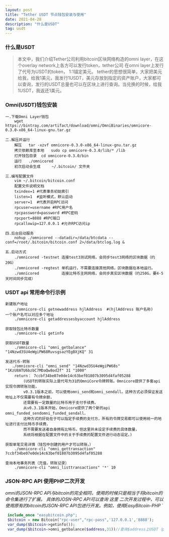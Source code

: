 ```yaml
---
layout: post
title: "Tether USDT 节点钱包安装与使用"
date: 2021-04-28
description: "什么是USDT"
tag: usdt
---
```

### 什么是USDT

<blockquote>本文中，我们介绍Tether公司利用bitcoin区块网络构造的omni layer，在这个overlay network上各方可以发行token，tether公司
 在omni layer上发行了代号为USDT的token， 1:1锚定美元。
 tether的思想很简单，大家把美元给我，给我1美元，我发行1USDT，美元存放到指定的资产账户，大家都可以查询，发行的USDT总量也可以在区块上进行查询。当兑换的时候，给我1USDT，我返还1美元。
 </blockquote>

### Omni(USDT)钱包安装

 ```
 一.下载Omni Layer钱包
     wget https://bintray.com/artifact/download/omni/OmniBinaries/omnicore-0.3.0-x86_64-linux-gnu.tar.gz

 二.解压并运行
     解压   tar -xzvf omnicore-0.3.0-x86_64-linux-gnu.tar.gz
     拷贝依赖库至本地   sudo cp omnicore-0.3.0/lib/* /lib
     打开钱包目录  cd omnicore-0.3.0/bin
     运行   ./omnicored
     初次启动会生成     ~/.bitcoin/ 文件夹

 三.编写配置文件
     vim ~/.bitcoin/bitcoin.conf
     配置文件说明文档
     txindex=1 #代表事务初始索引
     listen=1  #监听模式，默认启动
     server=1  #代表开启RPC访问
     rpcuser=username #RPC用户名
     rpcpassword=password #RPC密码
     rpcport=8888 #RPC端口
     rpcallowip=127.0.0.1 #允许RPC访问ip

 四.后台启动服务
     nohup ./omnicored --datadir=/data/btcdata --conf=/root/.bitcoin/bitcoin.conf 2>/data/btclog.log &

 五.启动方式
     ./omnicored -testnet 连接test3测试网络，会同步test3网络的区块数据（约20G）
     ./omnicored -regtest 单机运行，不需要连接其他网络，区块数据在本地运行。
     ./omnicored          连接比特币主网网络，会同步真实区块数据（约250G，要4-5天时间同步完成）
 ```

### USDT api 常用命令行示例

 ```
 新建账户地址
     ./omnicore-cli getnewaddress hjlAddress  #(hjlAddress 账户名称)
 一个账户名可以对应多个地址
     ./omnicore-cli getaddressesbyaccount hjlAddress

 获取钱包比特币数量
     ./omnicore-cli getinfo

 获取USDT数量
     ./omnicore-cli "omni_getbalance" "14Nzwd3SU4eWgiPW68RuvsgsazYEgBXjKQ" 31

 发送代币-转账
    ./omnicore-cli "omni_send" "14Nzwd3SU4eWgiPW68s" "1KzU8ATU6bzbC7MDaQw8od2f" 31 "1000"
     return： 7ccbf34be07e0de14c63bef01807b3095d4faf05288
         (USDT的转账实际上是代号为31的OmniCore令牌转账。Omnicore提供了多套api实现令牌转账功能，
         v0.3.1版本之前，可以使用omni_send和omni_sendall。这种方式必须保证发送地址上不仅需要有令牌余额，
         还需要有一定数量的比特币用于支付手续费。
         从v0.3.1版本开始，Omnicore提供了两个新的api omni_funded_sendomni_funded_sendall，
         这种方式的好处在于可以指定手续费的支付方，所有的令牌交易都可以使用统一的地址进行支付比特币手续费，
         而不需要发送者自身拥有比特币。但这里并未设定手续费的具体数量，
         系统将根据在配置文件中的关于手续费的配置文件进行动态设定。)

 获取单笔交易详情（钱包中创建的用户才可以转账，）
     ./omnicore-cli "omni_gettransaction" 7ccbf34be07e0de14c63bef01807b3095d4faf05288

 查询本地事务列表（充值，转账记录）
     ./omnicore-cli "omni_listtransactions" '*' 10
 ```

### JSON-RPC API 使用PHP二次开发

 *omni的JSON-RPC API与bitcoin的完全相同，使用的时候只是相当于将bitcoin的命令集进行了扩展。
  具体的JOSN-RPC API可以查询 这里 二次开发过程中，可以使用原有的bitcoin的JSON-RPC
  API包进行开发。例如，使用EasyBitcoin-PHP*
  `
```php
 include_once "easybitcoin.php";
 $bitcoin = new Bitcoin("rpc-user","rpc-pass",'127.0.0.1','8888');
 var_dump($bitcoin->getinfo());
 var_dump($bitcoin->omni_getbalance($address,31))//查询$address上USDT（property id = 31）余额
```